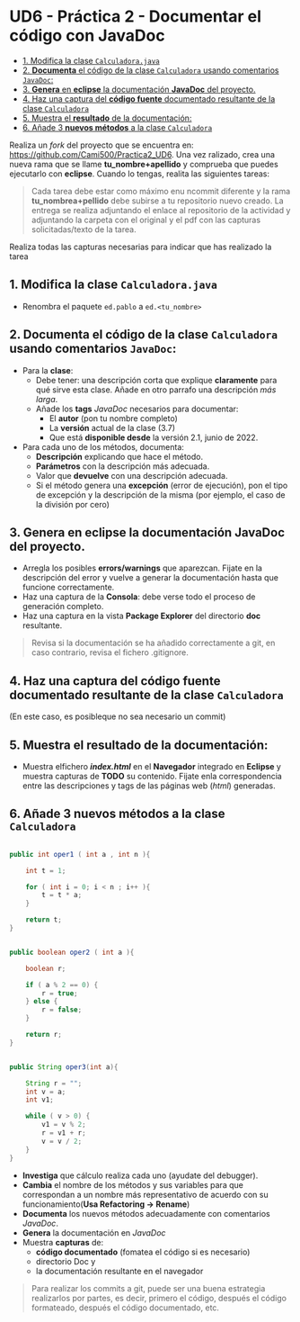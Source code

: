# UD6 - Práctica 2 - Documentar el código con JavaDoc

* [1. Modifica la clase `Calculadora.java`](#1-modifica-la-clase-calculadorajava)
* [2. **Documenta** el código de la clase `Calculadora` usando comentarios `JavaDoc`:](#2-documenta-el-código-de-la-clase-calculadora-usando-comentarios-javadoc)
* [3. **Genera** en **eclipse** la documentación **JavaDoc** del proyecto.](#3-genera-en-eclipse-la-documentación-javadoc-del-proyecto)
* [4. Haz una captura del **código fuente** documentado resultante de la clase `Calculadora`](#4-haz-una-captura-del-código-fuente-documentado-resultante-de-la-clase-calculadora)
* [5. Muestra el **resultado** de la documentación:](#5-muestra-el-resultado-de-la-documentación)
* [6. Añade 3 **nuevos métodos** a la clase `Calculadora`](#6-añade-3-nuevos-métodos-a-la-clase-calculadora)

Realiza un *fork* del proyecto que se encuentra en: <https://github.com/Cami500/Practica2_UD6>. Una vez ralizado, crea una nueva rama que se llame **tu_nombre+apellido** y comprueba que puedes ejecutarlo con **eclipse**. Cuando lo tengas, realita las siguientes tareas:

> Cada tarea debe estar como máximo enu ncommit diferente y la rama **tu_nombrea+pellido** debe subirse a tu repositorio nuevo creado.
> La entrega se realiza adjuntando el enlace al repositorio de la actividad y adjuntando la carpeta con el original y el pdf con las capturas solicitadas/texto de la tarea.

Realiza todas las capturas necesarias para indicar que has realizado la tarea

## 1. Modifica la clase `Calculadora.java`

* Renombra el paquete `ed.pablo` a `ed.<tu_nombre>`

## 2. **Documenta** el código de la clase `Calculadora` usando comentarios `JavaDoc`:

* Para la **clase**:
  * Debe tener: una descripción corta que explique **claramente** para qué sirve esta clase. Añade en otro parrafo una descripción *más larga*.
  * Añade los **tags** *JavaDoc* necesarios para documentar:
    * El **autor** (pon tu nombre completo)
    * La **versión** actual de la clase (3.7)
    * Que está **disponible desde** la versión 2.1, junio de 2022.
* Para cada uno de los métodos, documenta:
  * **Descripción** explicando que hace el método.
  * **Parámetros** con la descripción más adecuada.
  * Valor que **devuelve** con una descripción adecuada.
  * Si el método genera una **excepción** (error de ejecución), pon el tipo de excepción y la descripción de la misma (por ejemplo, el caso de la división por cero)

## 3. **Genera** en **eclipse** la documentación **JavaDoc** del proyecto.

* Arregla los posibles **errors/warnings** que aparezcan. Fijate en la descripción del error y vuelve a generar la documentación hasta que funcione correctamente.
* Haz una captura de la **Consola**: debe verse todo el proceso de generación completo.
* Haz una captura en la vista **Package Explorer** del directorio **doc** resultante.

> Revisa si la documentación se ha añadido correctamente a git, en caso contrario, revisa el fichero .gitignore. 

## 4. Haz una captura del **código fuente** documentado resultante de la clase `Calculadora`

(En este caso, es posibleque no sea necesario un commit)

## 5. Muestra el **resultado** de la documentación: 

* Muestra elfichero ***index.html*** en el **Navegador** integrado en **Eclipse** y muestra capturas de **TODO** su contenido. Fijate enla correspondencia entre las descripciones y tags de las páginas web (*html*) generadas.

## 6. Añade 3 **nuevos métodos** a la clase `Calculadora`

```java

public int oper1 ( int a , int n ){

    int t = 1;

    for ( int i = 0; i < n ; i++ ){
        t = t * a;
    }

    return t; 
}


public boolean oper2 ( int a ){

    boolean r;

    if ( a % 2 == 0) {
        r = true;
    } else {
        r = false;
    }

    return r;
}


public String oper3(int a){

    String r = "";
    int v = a;
    int v1;

    while ( v > 0) {
        v1 = v % 2;
        r = v1 + r;
        v = v / 2;
    }
}

```

* **Investiga** que cálculo realiza cada uno (ayudate del debugger).
* **Cambia** el nombre de los métodos y sus variables para que correspondan a un nombre más representativo de acuerdo con su funcionamiento(**Usa Refactoring -> Rename**)
* **Documenta** los nuevos métodos adecuadamente con comentarios *JavaDoc*.
* **Genera** la documentación en *JavaDoc*
* Muestra **capturas** de:
  * **código documentado** (fomatea el código si es necesario)
  * directorio Doc y
  * la documentación resultante en el navegador

> Para realizar los commits a git, puede ser una buena estrategia realizarlos por partes, es decir, primero el código, después el código formateado, después el código documentado, etc.
